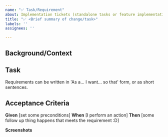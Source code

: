 ```yaml
---
name: "✅ Task/Requirement"
about: Implementation tickets (standalone tasks or feature implementation)
title: "✅ <Brief summary of change/task>"
labels: ''
assignees: ''

---
```


## Background/Context
<!--Include some background context if necessary, link any related tickets here if it helps build the story.-->

## Task
<!--What is the task/requirement? What do we need to do? Try not to solutionise here, just state the requirement. If there's a design to follow, make that clear here.-->

Requirements can be written in 'As a... I want... so that' form, or as short sentences.

## Acceptance Criteria
<!--Written in Given, When, Then statement(s) where possible so it's easily testable - some tickets won't require this, in which case bullet points are fine. Remember to include unhappy scenarios too! -->

**Given** [set some preconditions]
**When** [I perform an action]
**Then** [some follow up thing happens that meets the requirement :D]

**Screenshots**
<!-- Add screenshots if appropriate, especially if implementing a design-->
